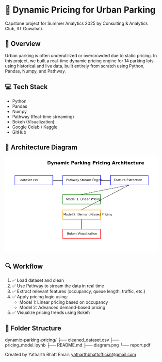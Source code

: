 # 🚗 Dynamic Pricing for Urban Parking

Capstone project for Summer Analytics 2025 by Consulting & Analytics Club, IIT Guwahati.

## 📌 Overview

Urban parking is often underutilized or overcrowded due to static pricing. In this project, we built a real-time dynamic pricing engine for 14 parking lots using historical and live data, built entirely from scratch using Python, Pandas, Numpy, and Pathway.

## 💻 Tech Stack

- Python
- Pandas
- Numpy
- Pathway (Real-time streaming)
- Bokeh (Visualization)
- Google Colab / Kaggle
- GitHub

## 🧠 Architecture Diagram

![Architecture](diagram.png)

## 🔍 Workflow

1. ✅ Load dataset and clean
2. ✅ Use Pathway to stream the data in real time
3. ✅ Extract relevant features (occupancy, queue length, traffic, etc.)
4. ✅ Apply pricing logic using:
   - Model 1: Linear pricing based on occupancy
   - Model 2: Advanced demand-based pricing
5. ✅ Visualize pricing trends using Bokeh

## 📁 Folder Structure
dynamic-parking-pricing/
├── cleaned_dataset.csv
├── pricing_model.ipynb
├── README.md
├── diagram.png
└── report.pdf

Created by Yatharth Bhatt
Email: yatharthbhattofficial@gmail.com
